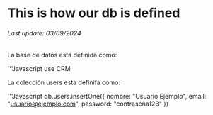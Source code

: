 # This is how our db is defined

###### Last update: 03/09/2024

La base de datos está definida como:

'''Javascript
use CRM

La colección users esta definifa como:

'''Javascript
db.users.insertOne({
nombre: "Usuario Ejemplo",
email: "usuario@ejemplo.com",
password: "contraseña123"
})

